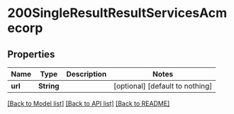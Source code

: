 # 200SingleResultResultServicesAcmecorp


## Properties
Name | Type | Description | Notes
------------ | ------------- | ------------- | -------------
**url** | **String** |  | [optional] [default to nothing]


[[Back to Model list]](../README.md#models) [[Back to API list]](../README.md#api-endpoints) [[Back to README]](../README.md)


